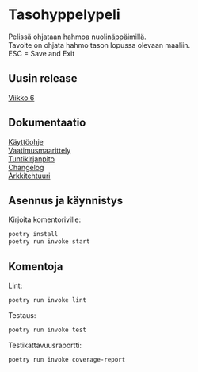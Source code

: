 # Tasohyppelypeli  
Pelissä ohjataan hahmoa nuolinäppäimillä.  
Tavoite on ohjata hahmo tason lopussa olevaan maaliin.  
ESC = Save and Exit  


## Uusin release  
[Viikko 6](https://github.com/anleik/ot-harjoitus/releases/tag/viikko6)  


## Dokumentaatio  
[Käyttöohje](/dokumentaatio/kayttoohje.md)  
[Vaatimusmaarittely](dokumentaatio/vaatimusmaarittely.md)  
[Tuntikirjanpito](dokumentaatio/tuntikirjanpito.md)  
[Changelog](dokumentaatio/changelog.md)  
[Arkkitehtuuri](dokumentaatio/arkkitehtuuri.md)  

## Asennus ja käynnistys  
Kirjoita komentoriville:  
```bash
poetry install  
poetry run invoke start  
```

## Komentoja  

Lint:  
```bash
poetry run invoke lint  
```

Testaus:  
```bash
poetry run invoke test  
```

Testikattavuusraportti:  
```bash
poetry run invoke coverage-report  
```
